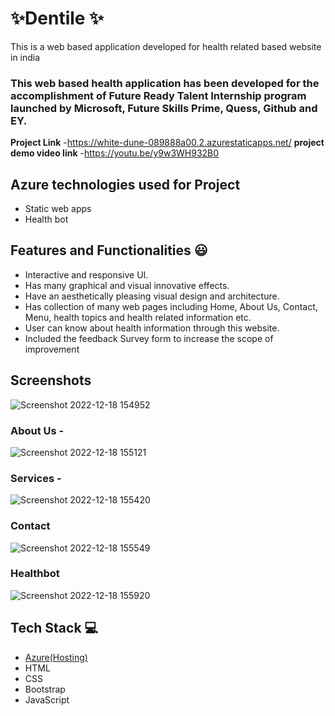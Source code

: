 
# ✨Dentile  ✨

This is a web based application developed for health related based website in india

### This web based health application has been developed for the accomplishment of Future Ready Talent Internship program launched by Microsoft, Future Skills Prime, Quess, Github and EY.


**Project Link** -https://white-dune-089888a00.2.azurestaticapps.net/
**project demo video link** -https://youtu.be/y9w3WH932B0

## Azure technologies used for Project
- Static web apps
- Health bot



## Features and Functionalities 😃

- Interactive and responsive UI.
- Has many graphical and visual innovative effects.
- Have an aesthetically pleasing visual design and architecture.
- Has collection of many web pages including Home, About Us, Contact, Menu, health topics and health related information etc.
- User can know about health information through this website.
- Included the feedback Survey form to increase the scope of improvement 

## Screenshots



![Screenshot 2022-12-18 154952](https://user-images.githubusercontent.com/88033504/208292955-37bc4663-13a2-46b8-8f1f-43220a6da7e9.png)

  
### About Us -


![Screenshot 2022-12-18 155121](https://user-images.githubusercontent.com/88033504/208293022-89083c99-135b-4826-bb9c-5ca5dc527909.png)


### Services -


![Screenshot 2022-12-18 155420](https://user-images.githubusercontent.com/88033504/208293166-416561c9-396f-472c-86cb-09e0e83a9b7b.png)


### Contact


![Screenshot 2022-12-18 155549](https://user-images.githubusercontent.com/88033504/208293233-2cc5e0aa-7f23-45b6-ac73-e25ff1a89052.png)



### Healthbot


![Screenshot 2022-12-18 155920](https://user-images.githubusercontent.com/88033504/208293373-f7a58fdf-6a99-44ef-8913-77ec50f1d98d.png)




## Tech Stack 💻

- [Azure(Hosting)](https://azure.microsoft.com/en-in/features/azure-portal/)
- HTML
- CSS
- Bootstrap
- JavaScript
